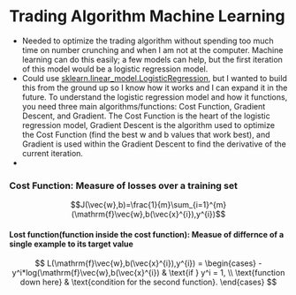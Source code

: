 # Trading Algorithm Machine Learning

- Needed to optimize the trading algorithm without spending too much time on number crunching and when I am not at the computer. Machine learning can do this easily; a few models can help, but the first iteration of this model would be a logistic regression model.
- Could use [sklearn.linear_model.LogisticRegression](https://scikit-learn.org/stable/modules/generated/sklearn.linear_model.LogisticRegression.html), but I wanted to build this from the ground up so I know how it works and I can expand it in the future. To understand the logistic regression model and how it functions, you need three main algorithms/functions: Cost Function, Gradient Descent, and Gradient. The Cost Function is the heart of the logistic regression model, Gradient Descent is the algorithm used to optimize the Cost Function (find the best w and b values that work best), and Gradient is used within the Gradient Descent to find the derivative of the current iteration.
- 

### Cost Function: Measure of losses over a training set
$$J(\vec{w},b)=\frac{1}{m}\sum_{i=1}^{m}(\mathrm{f}\vec{w},b(\vec{x}^{i}),y^{i})$$
#### Lost function(function inside the cost function): Measue of differnce of a single example to its target value 
$$
L(\mathrm{f}\vec{w},b(\vec{x}^{i}),y^{i}) = 
\begin{cases}
    -y^i*log(\mathrm{f}\vec{w},b(\vec{x}^{i}) & \text{if } y^i = 1, \\
    \text{function down here} & \text{condition for the second function}.
\end{cases}
$$
